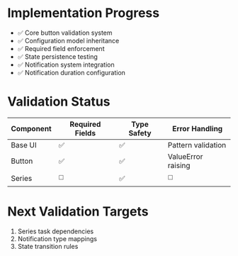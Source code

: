# Implementation Progress
- ✅ Core button validation system
- ✅ Configuration model inheritance  
- ✅ Required field enforcement
- ✅ State persistence testing
- ✅ Notification system integration
- ✅ Notification duration configuration

# Validation Status
| Component       | Required Fields | Type Safety | Error Handling      |
|-----------------|-----------------|-------------|---------------------|
| Base UI         | ✅              | ✅          | Pattern validation  |
| Button          | ✅              | ✅          | ValueError raising  |
| Series          | ◻️              | ✅          | ◻️                  |

# Next Validation Targets
1. Series task dependencies
2. Notification type mappings
3. State transition rules
